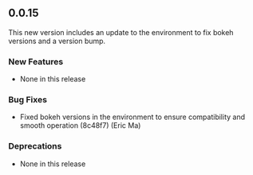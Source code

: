 ## 0.0.15

This new version includes an update to the environment to fix bokeh versions and a version bump.

### New Features

- None in this release

### Bug Fixes

- Fixed bokeh versions in the environment to ensure compatibility and smooth operation (8c48f7) (Eric Ma)

### Deprecations

- None in this release
